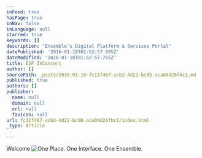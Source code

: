 ```yaml
---
inFeed: true
hasPage: true
inNav: false
inLanguage: null
starred: true
keywords: []
description: "Ensemble's Digital Platform & Services Portal"
datePublished: '2016-01-18T01:52:57.995Z'
dateModified: '2016-01-18T01:52:57.755Z'
title: ESP InConcert
author: []
sourcePath: _posts/2016-01-18-fc11f467-acb2-4d22-bc0b-aca04d26fbc1.md
published: true
authors: []
publisher:
  name: null
  domain: null
  url: null
  favicon: null
url: fc11f467-acb2-4d22-bc0b-aca04d26fbc1/index.html
_type: Article

---
```

Welcome
![One Place. One Interface. One Ensemble.](https://s3-us-west-2.amazonaws.com/the-grid-img/p/41d1cc4da0f6b772b5fe31ffed355278cc951387.png)